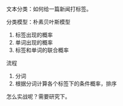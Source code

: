 文本分类：如何给一篇新闻打标签。

分类模型：朴素贝叶斯模型
1. 标签出现的概率
2. 单词出现的概率
3. 标签和单词的联合概率

流程
1. 分词
2. 根据分词计算各个标签下的条件概率，排序

怎么实战呢？需要研究下。
